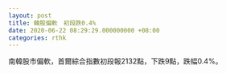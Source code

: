 ```yaml
---
layout: post
title: 韓股偏軟　初段跌0.4%
date: 2020-06-22 08:29:29.000000000 +08:00
categories: rthk
---
```


南韓股市偏軟，首爾綜合指數初段報2132點，下跌9點，跌幅0.4%。
